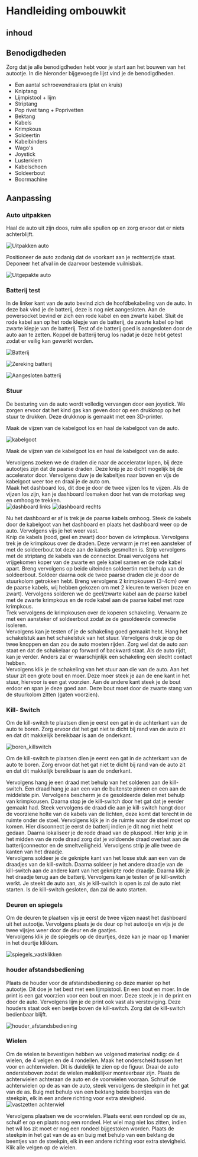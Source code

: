# Handleiding ombouwkit

## inhoud
<!-- Vragenlijst met wat er nog uitgelaten kan worden -->
<!-- Juiste volgorde bepalen wat eerst wordt gedaan -->
## Benodigdheden

Zorg dat je alle benodigdheden hebt voor je start aan het bouwen van het autootje. In die hieronder bijgevoegde lijst vind je de benodigdheden.

* Een aantal schroevendraaiers (plat en kruis)
* Kniptang
* Lijmpistool + lijm
* Striptang
* Pop rivet tang + Poprivetten
* Bektang
* Kabels
* Krimpkous
* Soldeertin
* Kabelbinders
* Wago's
* Joystick
* Lusterklem
* Kabelschoen
* Soldeerbout
* Boormachine

## Aanpassing

### Auto uitpakken

Haal de auto uit zijn doos, ruim alle spullen op en zorg ervoor dat er niets achterblijft.  

![Uitpakken auto](/Images/Uitpakken_Auto.jpg "Auto in doos")

Positioneer de auto zodanig dat de voorkant aan je rechterzijde staat. Deponeer het afval in de daarvoor bestemde vuilnisbak.  

![Uitgepakte auto](/Images/Uitgepakte_Auto.jpg "Uitgepakte auto")

### Batterij test

In de linker kant van de auto bevind zich de hoofdbekabeling van de auto. In deze bak vind je de batterij, deze is nog niet aangesloten. Aan de powersocket bevind er zich een rode kabel en een zwarte kabel. Sluit de rode kabel aan op het rode klepje van de batterij, de zwarte kabel op het zwarte klepje van de batterij. Test of de batterij goed is aangesloten door de auto aan te zetten. Koppel de batterij terug los nadat je deze hebt getest zodat er veilig kan gewerkt worden.  

![Batterij](/Images/Batterij_Aansluiting.jpg "Hoofdbekabeling")

![Zereking batterij](/Images/Zekering_Batterij.jpg "Aansluiting zekering")

![Aangesloten batterij](/Images/Connector_Batterij.jpg "Aansluiting batterij")

### Stuur

De besturing van de auto wordt volledig vervangen door een joystick.
We zorgen ervoor dat het kind gas kan geven door op een drukknop op het stuur te drukken. Deze drukknop is gemaakt met een 3D-printer.

Maak de vijzen van de kabelgoot los en haal de kabelgoot van de auto.  

![kabelgoot](/Images/Kabelgoot.jpg "kabelgoot")

Maak de vijzen van de kabelgoot los en haal de kabelgoot van de auto.

Vervolgens zoeken we de draden die naar de accelerator lopen, bij deze autootjes zijn dat de paarse draden. Deze knip je zo dicht mogelijk bij de accelerator door. Vervolgens duw je de kabeltjes naar boven en vijs de kabelgoot weer toe en draai je de auto om.  
Maak het dashboard los, dit doe je door de twee vijzen los te vijzen. Als de vijzen los zijn, kan je dashboard losmaken door het van de motorkap weg en omhoog te trekken.  
![dashboard links](/Images/Dashboard_Links.jpg "vijs linkerkant")
![dashboard rechts](/Images/Dashboard_Rechts.jpg "vijs rechterkant")  

Nu het dashboard er af is trek je de paarse kabels omhoog. Steek de kabels door de kabelgoot van het dashboard en plaats het dashboard weer op de auto. Vervolgens vijs je het weer vast.  
Knip de kabels (rood, geel en zwart) door boven de krimpkous.
Vervolgens trek je de krimpkous over de draden. Deze verwarm je met een aansteker of met de soldeerbout tot deze aan de kabels gesmolten is.
Strip vervolgens met de striptang de kabels van de connector. Draai vervolgens het vrijgekomen koper van de zwarte en gele kabel samen en de rode kabel apart. Breng vervolgens op beide uiteinden soldeertin met behulp van de soldeerbout. Soldeer daarna ook de twee paarse draden die je door de stuurkolom getrokken hebt.
Breng vervolgens 2 krimpkousen (3-4cm) over de paarse kabels, wij hebben gekozen om met 2 kleuren te werken (roze en zwart). Vervolgens solderen we de geel/zwarte kabel aan de paarse kabel met de zwarte krimpkous en de rode kabel aan de paarse kabel met roze krimpkous.  
Trek vervolgens de krimpkousen over de koperen schakeling. Verwarm ze met een aansteker of soldeerbout zodat ze de gesoldeerde connectie isoleren.  
Vervolgens kan je testen of je de schakeling goed gemaakt hebt. Hang het schakelstuk aan het schakelstuk van het stuur. Vervolgens druk je op de twee knoppen en dan zou de auto moeten rijden. Zorg wel dat de auto aan staat en dat de schakelaar op forward of backward staat. Als de auto rijdt, kan je verder. Anders zal er waarschijnlijk een schakeling een slecht contact hebben.  
Vervolgens klik je de schakeling van het stuur aan die van de auto. Aan het stuur zit een grote bout en moer. Deze moer steek je aan de ene kant in het stuur, hiervoor is een gat voorzien. Aan de andere kant steek je de bout erdoor en span je deze goed aan. Deze bout moet door de zwarte stang van de stuurkolom zitten (gaten voorzien).  

### Kill- Switch

Om de kill-switch te plaatsen dien je eerst een gat in de achterkant van de auto te boren. Zorg ervoor dat het gat niet te dicht bij rand van de auto zit en dat dit makkelijk bereikbaar is aan de onderkant.  

![boren_killswitch](/Images/Boren_Killswitch.jpg "gat boren voor killswitch")  

Om de kill-switch te plaatsen dien je eerst een gat in de achterkant van de auto te boren. Zorg ervoor dat het gat niet te dicht bij rand van de auto zit en dat dit makkelijk bereikbaar is aan de onderkant.  

Vervolgens hang je een draad met behulp van het solderen aan de kill-switch. Een draad hang je aan een van de buitenste pinnen en een aan de middelste pin. Vervolgens bescherm je de gesoldeerde delen met behulp van krimpkousen. Daarna stop je de kill-switch door het gat dat je eerder gemaakt had. Steek vervolgens de draad die aan je kill-switch hangt door de voorziene holte van de kabels van de lichten, deze komt dat terecht in de ruimte onder de stoel.
Vervolgens kijk je in de ruimte waar de stoel moet op komen. Hier disconnect je eerst de batterij indien je dit nog niet hebt gedaan. Daarna lokaliseer je de rode draad van de pluspool. Hier knip je in het midden van de rode draad zorg dat je voldoende draad overlaat aan de batterijconnector en de smeltveiligheid. Vervolgens strip je alle twee de kanten van het draadje.  
Vervolgens soldeer je de geknipte kant van het losse stuk aan een van de draadjes van de kill-switch. Daarna soldeer je het andere draadje van de kill-switch aan de andere kant van het geknipte rode draadje. Daarna klik je het draadje terug aan de batterij. Vervolgens kan je testen of je kill-switch werkt. Je steekt de auto aan, als je kill-switch is open is zal de auto niet starten. Is de kill-switch gesloten, dan zal de auto starten.

### Deuren en spiegels

Om de deuren te plaatsen vijs je eerst de twee vijzen naast het dashboard uit het autootje. Vervolgens plaats je de deur op het autootje en vijs je de twee vijsjes weer door de deur en de gaatjes.  
Vervolgens klik je de spiegels op de deurtjes, deze kan je maar op 1 manier in het deurtje klikken.  

![spiegels_vastklikken](/Images/Spiegels_Vastklikken.jpg "vastklikken spiegels")

### houder afstandsbediening

Plaats de houder voor de afstandsbediening op deze manier op het autootje. Dit doe je het best met een lijmpistool. En een bout en moer. In de print is een gat voorzien voor een bout en moer. Deze steek je in de print en door de auto. Vervolgens lijm je de print ook vast als versteviging.
Deze houders staat ook een beetje boven de kill-switch. Zorg dat de kill-switch bedienbaar blijft.  

![houder_afstandsbediening](/Images/Houder_Afstandsbediening.jpg "afstandsbeddiening houder")

### Wielen

Om de wielen te bevestigen hebben we volgened materiaal nodig: de 4 wielen, de 4 velgen en de 4 rondellen. Maak het onderscheid tussen het voor en achterwielen. Dit is duidelijk te zien op de figuur. Draai de auto ondersteboven zodat de wielen makkelijker monteerbaar zijn. Plaats de achterwielen achteraan de auto en de voorwielen vooraan. Schruif de achterwielen op de as van de auto, steek vervolgens de steekpin in het gat van de as. Buig met behulp van een bektang beide beentjes van de steekpin, elk in een andere richting voor extra stevigheid.
![vastzetten achterwiel](/Images/Vastzetten_Achterwiel.jpg "achterwiel vastzetten")

Vervolgens plaatsen we de voorwielen. Plaats eerst een rondeel op de as, schuif er op en plaats nog een rondeel. Het wiel mag niet los zitten, indien het wil los zit moet er nog een rondeel bijgestoken worden. Plaats de steekpin in het gat van de as en buig met behulp van een bektang de beentjes van de steekpin, elk in een andere richting voor extra stevigheid. Klik alle velgen op de wielen.
